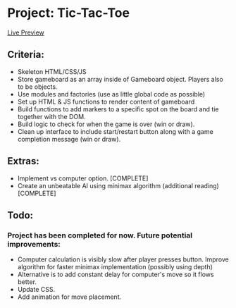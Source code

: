 # Project: Tic-Tac-Toe

[Live Preview](https://mkaleung.github.io/TOP-TicTacToe/)

## Criteria:
* Skeleton HTML/CSS/JS
* Store gameboard as an array inside of Gameboard object. Players also to be objects.
* Use modules and factories (use as little global code as possible)
* Set up HTML & JS functions to render content of gameboard
* Build functions to add markers to a specific spot on the board and tie together with the DOM.
* Build logic to check for when the game is over (win or draw).
* Clean up interface to include start/restart button along with a game completion message (win or draw).

## Extras:
* Implement vs computer option. [COMPLETE]
* Create an unbeatable AI using minimax algorithm (additional reading) [COMPLETE]

## Todo:
### Project has been completed for now. Future potential improvements:
* Computer calculation is visibly slow after player presses button. Improve algorithm for faster minimax implementation (possibly using depth)
* Alternative is to add constant delay for computer's move so it flows better.
* Update CSS.
* Add animation for move placement.

